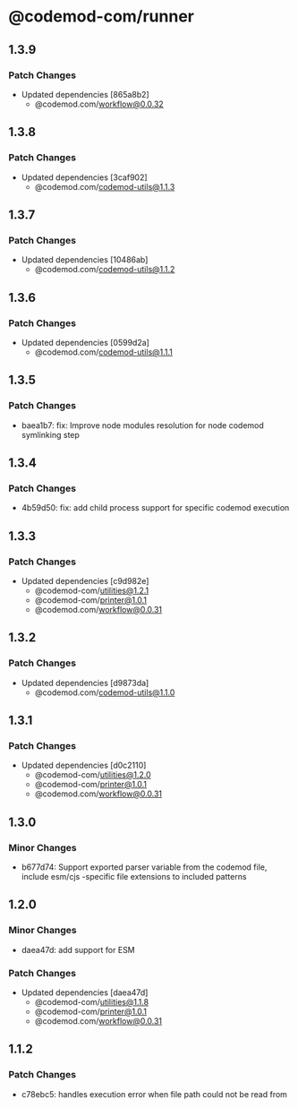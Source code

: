 # @codemod-com/runner

## 1.3.9

### Patch Changes

- Updated dependencies [865a8b2]
  - @codemod.com/workflow@0.0.32

## 1.3.8

### Patch Changes

- Updated dependencies [3caf902]
  - @codemod.com/codemod-utils@1.1.3

## 1.3.7

### Patch Changes

- Updated dependencies [10486ab]
  - @codemod.com/codemod-utils@1.1.2

## 1.3.6

### Patch Changes

- Updated dependencies [0599d2a]
  - @codemod.com/codemod-utils@1.1.1

## 1.3.5

### Patch Changes

- baea1b7: fix: Improve node modules resolution for node codemod symlinking step

## 1.3.4

### Patch Changes

- 4b59d50: fix: add child process support for specific codemod execution

## 1.3.3

### Patch Changes

- Updated dependencies [c9d982e]
  - @codemod-com/utilities@1.2.1
  - @codemod-com/printer@1.0.1
  - @codemod.com/workflow@0.0.31

## 1.3.2

### Patch Changes

- Updated dependencies [d9873da]
  - @codemod.com/codemod-utils@1.1.0

## 1.3.1

### Patch Changes

- Updated dependencies [d0c2110]
  - @codemod-com/utilities@1.2.0
  - @codemod-com/printer@1.0.1
  - @codemod.com/workflow@0.0.31

## 1.3.0

### Minor Changes

- b677d74: Support exported parser variable from the codemod file, include esm/cjs -specific file extensions to included patterns

## 1.2.0

### Minor Changes

- daea47d: add support for ESM

### Patch Changes

- Updated dependencies [daea47d]
  - @codemod-com/utilities@1.1.8
  - @codemod-com/printer@1.0.1
  - @codemod.com/workflow@0.0.31

## 1.1.2

### Patch Changes

- c78ebc5: handles execution error when file path could not be read from

